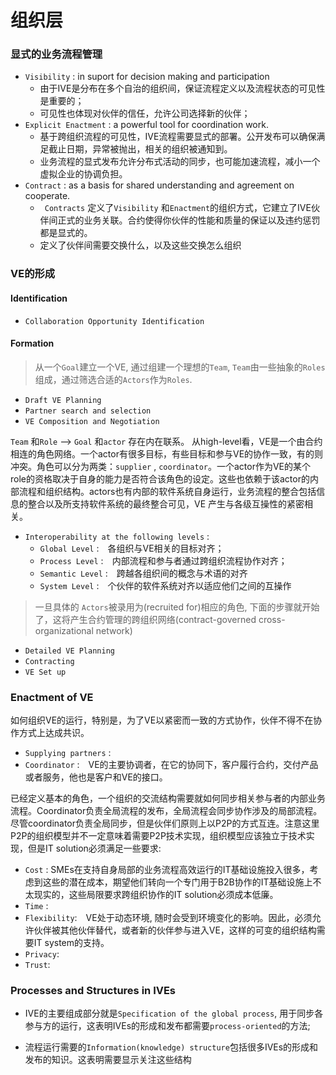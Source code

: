 # 组织层
### 显式的业务流程管理
- `Visibility` : in suport for decision making and participation
  - 由于IVE是分布在多个自治的组织间，保证流程定义以及流程状态的可见性是重要的；
  - 可见性也体现对伙伴的信任，允许公司选择新的伙伴；
- `Explicit Enactment` :  a powerful tool for coordination work.
  - 基于跨组织流程的可见性，IVE流程需要显式的部署。公开发布可以确保满足截止日期，异常被抛出，相关的组织被通知到。
  - 业务流程的显式发布允许分布式活动的同步，也可能加速流程，减小一个虚拟企业的协调负担。
- `Contract` :  as a basis for shared understanding and agreement on cooperate.
  - ` Contracts` 定义了`Visibility` 和`Enactment`的组织方式，它建立了IVE伙伴间正式的业务关联。合约使得你伙伴的性能和质量的保证以及违约惩罚都是显式的。
  - 定义了伙伴间需要交换什么，以及这些交换怎么组织

### VE的形成
#### Identification
- `Collaboration Opportunity Identification`
#### Formation
> 从一个`Goal`建立一个VE,  通过组建一个理想的`Team`,  `Team`由一些抽象的`Roles`组成，通过筛选合适的`Actors`作为`Roles`.
- `Draft VE Planning`
- `Partner search and selection`
- `VE Composition and Negotiation`

 `Team` 和`Role` --> `Goal` 和`actor` 存在内在联系。
从high-level看，VE是一个由合约相连的角色网络。一个actor有很多目标，有些目标和参与VE的协作一致，有的则冲突。角色可以分为两类：`supplier` , `coordinator`。一个actor作为VE的某个role的资格取决于自身的能力是否符合该角色的设定。这些也依赖于该actor的内部流程和组织结构。actors也有内部的软件系统自身运行，业务流程的整合包括信息的整合以及所支持软件系统的最终整合可见，VE 产生与各级互操性的紧密相关。

-  `Interoperability at the following levels` :
    - `Global Level` :　各组织与VE相关的目标对齐；
     - `Process Level` :　内部流程和参与者通过跨组织流程协作对齐；
    - `Semantic Level` :　跨越各组织间的概念与术语的对齐
    - `System Level` :　个伙伴的软件系统对齐以适应他们之间的互操作
> 一旦具体的 `Actors`被录用为(recruited for)相应的角色, 下面的步骤就开始了，这将产生合约管理的跨组织网络(contract-governed cross-organizational network)
- `Detailed VE Planning`
- `Contracting`
- `VE Set up`

### Enactment of VE
如何组织VE的运行，特别是，为了VE以紧密而一致的方式协作，伙伴不得不在协作方式上达成共识。

- `Supplying partners` :
- `Coordinator` :　VE的主要协调者，在它的协同下，客户履行合约，交付产品或者服务，他也是客户和VE的接口。

 已经定义基本的角色，一个组织的交流结构需要就如何同步相关参与者的内部业务流程。Coordinator负责全局流程的发布，全局流程会同步协作涉及的局部流程。尽管coordinator负责全局同步，但是伙伴们原则上以P2P的方式互连。注意这里P2P的组织模型并不一定意味着需要P2P技术实现，组织模型应该独立于技术实现，但是IT solution必须满足一些要求:
 - `Cost` : SMEs在支持自身局部的业务流程高效运行的IT基础设施投入很多，考虑到这些的潜在成本，期望他们转向一个专门用于B2B协作的IT基础设施上不太现实的，这些局限要求跨组织协作的IT solution必须成本低廉。
 - `Time` :
 - `Flexibility`:　VE处于动态环境, 随时会受到环境变化的影响。因此，必须允许伙伴被其他伙伴替代，或者新的伙伴参与进入VE，这样的可变的组织结构需要IT system的支持。
 - `Privacy`:
 - `Trust`:

### Processes and Structures in IVEs
- IVE的主要组成部分就是`Specification of the global process`, 用于同步各参与方的运行，这表明IVEs的形成和发布都需要`process-oriented`的方法;

- 流程运行需要的`Information(knowledge) structure`包括很多IVEs的形成和发布的知识。这表明需要显示关注这些结构
